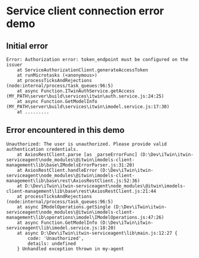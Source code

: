 # Service client connection error demo

## Initial error


    Error: Authorization error: token_endpoint must be configured on the issuer
        at ServiceAuthorizationClient.generateAccessToken
        at runMicrotasks (<anonymous>)
        at processTicksAndRejections (node:internal/process/task_queues:96:5)
        at async Function.ITwinAuthService.getAccess (MY_PATH\server\build\services\itwin\auth.service.js:24:25)
        at async Function.GetModelInfo (MY_PATH\server\build\services\itwin\imodel.service.js:17:30)
        at .........
    

## Error encountered in this demo

    
    Unauthorized: The user is unauthorized. Please provide valid authentication credentials.
        at AxiosRestClient.parse [as _parseErrorFunc] (D:\Dev\iTwin\itwin-serviceagent\node_modules\@itwin\imodels-client-management\lib\base\IModelsErrorParser.js:31:20)
        at AxiosRestClient.handleError (D:\Dev\iTwin\itwin-serviceagent\node_modules\@itwin\imodels-client-management\lib\base\rest\AxiosRestClient.js:52:36)
        at D:\Dev\iTwin\itwin-serviceagent\node_modules\@itwin\imodels-client-management\lib\base\rest\AxiosRestClient.js:21:44
        at processTicksAndRejections (node:internal/process/task_queues:96:5)
        at async IModelOperations.getSingle (D:\Dev\iTwin\itwin-serviceagent\node_modules\@itwin\imodels-client-management\lib\operations\imodel\IModelOperations.js:47:26)
        at async Function.GetModelInfo (D:\Dev\iTwin\itwin-serviceagent\lib\imodel.service.js:18:20)
        at async D:\Dev\iTwin\itwin-serviceagent\lib\main.js:12:27 {
            code: 'Unauthorized',
            details: undefined
        } Unhandled exception thrown in my-agent
  
  
